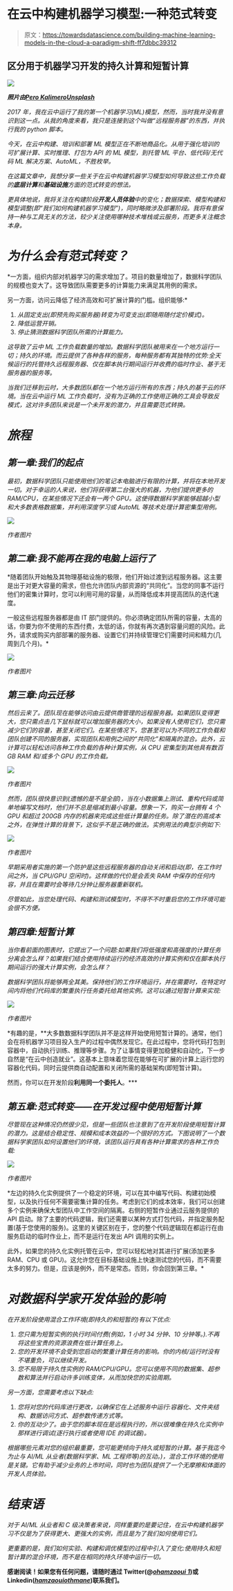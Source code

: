 # 在云中构建机器学习模型:一种范式转变

> 原文：<https://towardsdatascience.com/building-machine-learning-models-in-the-cloud-a-paradigm-shift-ff7dbbc39312>

## 区分用于机器学习开发的持久计算和短暂计算

![](img/c5bd8c951d6809694aec7e2f43ef21cf.png)

***照片由***[***Pero Kalimero***](https://unsplash.com/@pericakalimerica)*[***Unsplash***](https://unsplash.com/)*

*2017 年，我在云中运行了我的第一个机器学习(ML)模型，然而，当时我并没有意识到这一点。从我的角度来看，我只是连接到这个叫做“远程服务器”的东西，并执行我的 python 脚本。*

*今天，在云中构建、培训和部署 ML 模型正在不断地商品化。从用于强化培训的可扩展计算、实时推理、打包为 API 的 ML 模型，到托管 ML 平台、低代码/无代码 ML 解决方案、AutoML，不胜枚举。*

*在这篇文章中，我想分享一些关于在云中构建机器学习模型如何导致这些工作负载的**底层计算**和**基础设施**方面的范式转变的想法。*

*更具体地说，我将关注在构建阶段**开发人员体验**中的变化；数据探索、模型构建和模型调整(即“我们如何构建机器学习模型”)，同时略微涉及部署阶段。我将有意保持一种与工具无关的方法，较少关注使用哪种技术堆栈或云服务，而更多关注概念本身。*

# *为什么会有范式转变？*

*一方面，组织内部对机器学习的需求增加了。项目的数量增加了，数据科学团队的规模也变大了。这导致团队需要更多的计算能力来满足其用例的需求。

另一方面，访问云降低了经济高效和可扩展计算的门槛。组织能够:*

1.  *从固定支出(即预先购买服务器)转变为可变支出(即随用随付定价模式)。*
2.  *降低运营开销。*
3.  *停止猜测数据科学团队所需的计算能力。*

*这导致了云中 ML 工作负载数量的增加。数据科学团队被用来在一个地方运行一切；持久的环境。而云提供了各种各样的服务，每种服务都有其独特的优势:全天候运行的托管持久远程服务器、仅在脚本执行期间运行并收费的临时作业、基于无服务器的服务等。*

*当我们迁移到云时，大多数团队都在一个地方运行所有的东西；持久的基于云的环境。当在云中运行 ML 工作负载时，没有为正确的工作使用正确的工具会导致反模式，这对许多团队来说是一个未开发的潜力，并且需要范式转换。*

# *旅程*

## *第一章:我们的起点*

*最初，数据科学团队只能使用他们的笔记本电脑进行有限的计算，并将在本地开发一切。对于幸运的人来说，他们将获得第二台强大的机器，为他们提供更多的 RAM/CPU，在某些情况下还会有一两个 GPU。这使得数据科学家能够超越小型和大多数表格数据集，并利用深度学习或 AutoML 等技术处理计算密集型用例。*

*![](img/eb8b49affde5d8f998aaf81875dd3adc.png)*

*作者图片*

## *第二章:我不能再在我的电脑上运行了*

*随着团队开始触及其物理基础设施的极限，他们开始过渡到远程服务器。这主要是出于对更大容量的需求，但也允许团队内部资源的“共同化”。当您的同事不运行他们的密集计算时，您可以利用可用的容量，从而降低成本并提高团队的迭代速度。

一般这些远程服务器都是由 IT 部门提供的。你必须确定团队所需的容量，太高的话，你要为你不使用的东西付费，太低的话，你就有再次遇到容量问题的风险。此外，请求或购买内部部署的服务器、设置它们并持续管理它们需要时间和精力(几周到几个月)。*

*![](img/b2e5edcbafc814a6cb41fc08523653ae.png)*

*作者图片*

## *第三章:向云迁移*

*然后云来了。团队现在能够访问由云提供商管理的远程服务器。如果团队变得更大，您只需点击几下鼠标就可以增加服务器的大小，如果没有人使用它们，您只需减少它们的容量，甚至关闭它们。在某些情况下，您甚至可以为不同的工作负载和团队创建不同的服务器，实现团队和用例之间的“共同化”和隔离的混合。此外，云计算可以轻松访问各种工作负载的各种计算实例，从 CPU 密集型到其他具有数百 GB RAM 和/或多个 GPU 的工作负载。*

*![](img/e3ffc3d668144cca46073fcb2bb16285.png)*

*作者图片*

*然而，团队很快意识到(遗憾的是不是全部)，当在小数据集上测试、重构代码或简单地编写文档时，他们并不总是缩减到最小容量。想象一下，购买一台拥有 4 个 GPU 和超过 200GB 内存的机器来完成这些低计算量的任务。除了潜在的高成本之外，在弹性计算的背景下，这似乎不是正确的做法。实例用法的典型示例如下:*

*![](img/f2685ee723d9f7c29ea63e67bb52b95b.png)*

*作者图片*

*早期采用者实施的第一个防护是这些远程服务器的自动关闭和启动(即，在工作时间之外，当 CPU/GPU 空闲时)。这样做的代价是会丢失 RAM 中保存的任何内容，并且在需要时会等待几分钟让服务器重新联机。*

*尽管如此，当您处理代码、构建和测试模型时，不得不不时重启您的工作环境可能会很不方便。*

## *第四章:短暂计算*

*当你看前面的图表时，它提出了一个问题:如果我们将低强度和高强度的计算任务分离会怎么样？如果我们结合使用持续运行的经济高效的计算实例和仅在脚本执行期间运行的强大计算实例，会怎么样？*

*数据科学团队将能够两全其美。保持他们的工作环境运行，并在需要时，在特定时间内将他们代码库的繁重执行任务委托给其他实例。这可以通过短暂计算来实现:*

*![](img/d58ec7c0b303f525998f10c7a64fa52a.png)*

*作者图片*

*有趣的是，**大多数数据科学团队并不是这样开始使用短暂计算的。通常，他们会在将机器学习项目投入生产的过程中偶然发现它。在此过程中，您将代码打包到容器中，自动执行训练、推理等步骤。为了让事情变得更加稳健和自动化，下一步自然是“在云中创造就业”。这基本上意味着您现在能够在可扩展的计算上运行您的容器化代码，同时云提供商自动配置和关闭所需的基础架构(即短暂计算)。

然而，你可以在开发阶段**利用同一个委托人**。***

## *第五章:范式转变——在开发过程中使用短暂计算*

*尽管现在这种情况仍然很少见，但是一些团队也注意到了在开发阶段使用短暂计算的潜力。这是结合稳定性、规模和成本效益的一个很好的方式。下图说明了一个数据科学家团队如何设置他们的环境，该团队运行具有各种计算需求的各种工作负载:*

*![](img/1f8fe8202d765e94bcb7aaefc4c95083.png)*

*作者图片*

*左边的持久化实例提供了一个稳定的环境，可以在其中编写代码、构建初始模型，以及执行任何不需要密集计算的任务。考虑到它们的成本效率，我们可以创建多个实例来确保大型团队中工作空间的隔离。右侧的短暂作业通过云服务提供的 API 启动。除了主要的代码逻辑，我们还需要以某种方式打包代码，并指定服务配置(基于您使用的服务)。这里的关键区别在于，您的整个代码逻辑现在都运行在由服务启动的临时作业上，而不是运行在发出 API 调用的实例上。

此外，如果您的持久化实例托管在云中，您可以轻松地对其进行扩展(添加更多 RAM、CPU 或 GPU)。这允许您在目标基础设施上快速测试您的代码，而不需要太多的努力。但是，应该是例外，而不是常态。否则，你会回到第三章。*

# *对数据科学家开发体验的影响*

*在开发阶段使用混合工作环境(即持久的和短暂的)有以下优点:*

1.  *您只需为短暂实例的执行时间付费(例如，1 小时 34 分钟、10 分钟等。).不再将这些宝贵的资源浪费在低计算任务上。*
2.  *您的开发环境不会受到您启动的繁重计算任务的影响。你的内核/运行时没有不堪重负，可以继续开发。*
3.  *您不局限于持久性实例的 RAM/CPU/GPU。您可以使用不同的数据集、超参数和算法并行启动许多训练变体，从而加快您的实验周期。*

*另一方面，您需要考虑以下缺点:*

1.  *您将对您的代码库进行更改，以确保它在上述服务中运行:容器化、文件夹结构、数据访问方式、超参数传递方式等。*
2.  *你的互动少了。由于您的脚本现在是远程执行的，所以很难像在持久化实例中那样进行调试(逐行执行或者使用 IDE 的调试器)。*

*根据哪些元素对您的组织最重要，您可能更倾向于持久或短暂的计算。基于我迄今为止与 AI/ML 从业者(数据科学家、ML 工程师等)的互动。)，混合工作环境的使用是关键。它有助于减少业务的上市时间，同时也为团队提供了一个无摩擦和体面的开发人员体验。*

# *结束语*

*对于 AI/ML 从业者和 C 级决策者来说，同样重要的是要记住，在云中构建机器学习不仅是为了获得更大、更强大的实例，而且是为了我们如何使用它们。*

*更重要的是，我们如何实验、构建和调优模型的过程中引入了变化:使用持久和短暂计算的混合环境，而不是在相同的持久环境中运行一切。*

**感谢阅读！如果您有任何问题，请随时通过 Twitter(@*[*ohamzaoui 1*](https://twitter.com/OHamzaoui1)*)或 Linkedin(*[*hamzaouiothmane*](https://www.linkedin.com/in/hamzaouiothmane/)*)联系我们。**